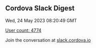 ## Cordova Slack Digest
Wed, 24 May 2023 08:20:49 GMT

[User count: 4774](https://cordova.slack.com/)


Join the conversation at [slack.cordova.io](http://slack.cordova.io/)

